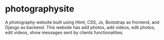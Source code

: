 # photographysite

A photography website built using Html, CSS, Js, Bootstrap as frontend, and Django as backend. This website has add photos, add videos, edit photos, edit videos, show messages sent by clients functionalities.

